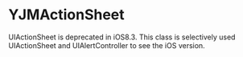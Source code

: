# YJMActionSheet
UIActionSheet is deprecated in iOS8.3. This class is selectively used UIActionSheet and UIAlertController to see the iOS version.
